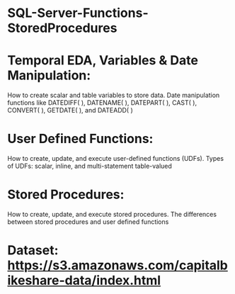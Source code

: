 # SQL-Server-Functions-StoredProcedures
# Temporal EDA, Variables & Date Manipulation:
How to create scalar and table variables to store data. 
Date manipulation functions like DATEDIFF( ), DATENAME( ), DATEPART( ), CAST( ), CONVERT( ), GETDATE( ), and DATEADD( )
# User Defined Functions:
How to create, update, and execute user-defined functions (UDFs). 
Types of UDFs: scalar, inline, and multi-statement table-valued
# Stored Procedures:
How to create, update, and execute stored procedures. 
The differences between stored procedures and user defined functions
# Dataset: https://s3.amazonaws.com/capitalbikeshare-data/index.html
